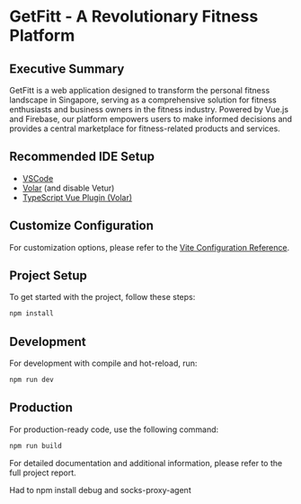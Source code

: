 # GetFitt - A Revolutionary Fitness Platform

## Executive Summary

GetFitt is a web application designed to transform the personal fitness landscape in Singapore, serving as a comprehensive solution for fitness enthusiasts and business owners in the fitness industry. Powered by Vue.js and Firebase, our platform empowers users to make informed decisions and provides a central marketplace for fitness-related products and services.

## Recommended IDE Setup

- [VSCode](https://code.visualstudio.com/)
- [Volar](https://marketplace.visualstudio.com/items?itemName=Vue.volar) (and disable Vetur)
- [TypeScript Vue Plugin (Volar)](https://marketplace.visualstudio.com/items?itemName=Vue.vscode-typescript-vue-plugin)

## Customize Configuration

For customization options, please refer to the [Vite Configuration Reference](https://vitejs.dev/config/).

## Project Setup
To get started with the project, follow these steps:
```sh
npm install
```

## Development
For development with compile and hot-reload, run:
```sh
npm run dev
```

## Production
For production-ready code, use the following command:
```sh
npm run build
```

For detailed documentation and additional information, please refer to the full project report.

Had to npm install debug and socks-proxy-agent